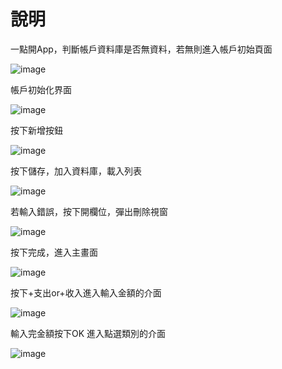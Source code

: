 # 說明
一點開App，判斷帳戶資料庫是否無資料，若無則進入帳戶初始頁面

![image](https://github.com/rabbit860321/NKUST_SE/blob/master/20190414_1.jpg)

帳戶初始化界面

![image](https://github.com/rabbit860321/NKUST_SE/blob/master/20190414_2.jpg)

按下新增按鈕

![image](https://github.com/rabbit860321/NKUST_SE/blob/master/20190414_3.png)

按下儲存，加入資料庫，載入列表

![image](https://github.com/rabbit860321/NKUST_SE/blob/master/20190414_4.jpg)

若輸入錯誤，按下開欄位，彈出刪除視窗

![image](https://github.com/rabbit860321/NKUST_SE/blob/master/20190414_5.jpg)

按下完成，進入主畫面

![image](https://github.com/rabbit860321/NKUST_SE/blob/master/20190414_6.jpg)

按下+支出or+收入進入輸入金額的介面

![image](https://github.com/rabbit860321/NKUST_SE/blob/master/20190418_7.jpg)

輸入完金額按下OK 進入點選類別的介面

![image](https://github.com/rabbit860321/NKUST_SE/blob/master/20190418_8.jpg)

